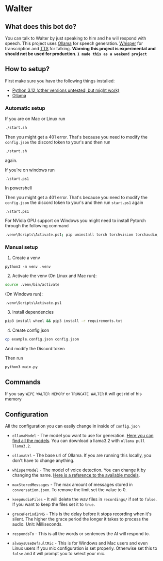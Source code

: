 # Walter

## What does this bot do?

You can talk to Walter by just speaking to him and he will respond with speech. This project uses [Ollama](https://ollama.com/) for speech generation. [Whisper](https://openai.com/index/whisper/) for transcription and [TTS](https://github.com/coqui-ai/TTS) for talking. **Warning this project is experimental and should not be used for production. `I made this as a weekend project`**

## How to setup?
First make sure you have the following things installed:

- [Python 3.12 (other versions untested, but might work)](https://www.python.org/)
- [Ollama](https://ollama.com/)

### Automatic setup

If you are on Mac or Linux run

```bash
./start.sh
```

Then you might get a 401 error. That's because you need to modify the `config.json` the discord token to your's and then run

```bash
./start.sh
```
again.

If you're on windows run

```pwsh
.\start.ps1
```
In powershell

Then you might get a 401 error. That's because you need to modify the `config.json` the discord token to your's and then run `start.ps1` again

```pwsh
.\start.ps1
```


For NVidia GPU support on Windows you might need to install Pytorch through the following command

```bash
.venv\Scripts\Activate.ps1; pip uninstall torch torchvision torchaudio; pip3 install torch torchvision torchaudio --index-url https://download.pytorch.org/whl/cu121 --no-cache
```

### Manual setup
1. Create a venv

```
python3 -m venv .venv
```

2. Activate the venv (On Linux and Mac run):
```bash
source .venv/bin/activate
```

(On Windows run):

```pwsh
.venv\Scripts\Activate.ps1
```

3. Install dependencies
```bash
pip3 install wheel && pip3 install -r requirements.txt
```

4. Create config json

```bash
cp example.config.json config.json
```
And modify the Discord token

Then run

```bash
python3 main.py
```

## Commands

If you say `WIPE WALTER MEMORY` or `TRUNCATE WALTER` it will get rid of his memory

## Configuration

All the configuration you can easily change in inside of `config.json`

* `ollamaModel` - The model you want to use for generation. [Here you can find all the models](https://ollama.com/library). You can download a llama3.2 with ```ollama pull llama3.2```.

* `ollamaUrl` - The base url of Ollama. If you are running this locally, you don't have to change anything.

* `whisperModel` - The model of voice detection. You can change it by changing the name. [Here is a reference to the available models](https://github.com/openai/whisper?tab=readme-ov-file#available-models-and-languages).

* `maxStoredMessages` - The max amount of messages stored in `conversation.json`. To remove the limit set the value to 0.

* `keepAudioFiles` - It will delete the wav files in `recordings/` if set to `false`. If you want to keep the files set it to `true`.

* `gracePeriodInMS` - This is the delay before it stops recording when it's silent. The higher the grace period the longer it takes to process the audio. Unit: Milliseconds.

* `respondsTo` - This is all the words or sentences the AI will respond to.

* `alwaysUseDefaultMic` - This is for Windows and Mac users and even Linux users if you mic configuration is set properly. Otherwise set this to `false` and it will prompt you to select your mic.
